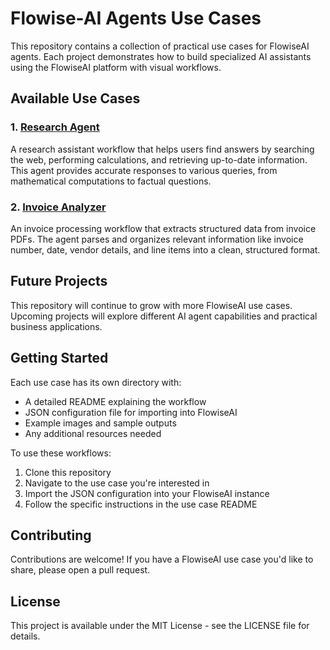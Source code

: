 # Flowise-AI Agents Use Cases

This repository contains a collection of practical use cases for FlowiseAI agents. Each project demonstrates how to build specialized AI assistants using the FlowiseAI platform with visual workflows.

## Available Use Cases

### 1. [Research Agent](./Research%20Agent/README.md)

A research assistant workflow that helps users find answers by searching the web, performing calculations, and retrieving up-to-date information. This agent provides accurate responses to various queries, from mathematical computations to factual questions.

### 2. [Invoice Analyzer](./Invoice%20Analyzer/README.md)

An invoice processing workflow that extracts structured data from invoice PDFs. The agent parses and organizes relevant information like invoice number, date, vendor details, and line items into a clean, structured format.

## Future Projects

This repository will continue to grow with more FlowiseAI use cases. Upcoming projects will explore different AI agent capabilities and practical business applications.

## Getting Started

Each use case has its own directory with:

- A detailed README explaining the workflow
- JSON configuration file for importing into FlowiseAI
- Example images and sample outputs
- Any additional resources needed

To use these workflows:

1. Clone this repository
2. Navigate to the use case you're interested in
3. Import the JSON configuration into your FlowiseAI instance
4. Follow the specific instructions in the use case README

## Contributing

Contributions are welcome! If you have a FlowiseAI use case you'd like to share, please open a pull request.

## License

This project is available under the MIT License - see the LICENSE file for details.

